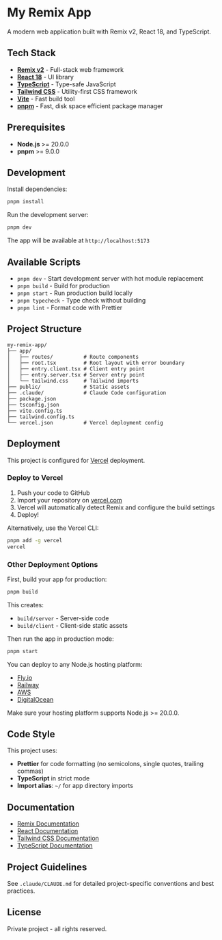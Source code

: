 # My Remix App

A modern web application built with Remix v2, React 18, and TypeScript.

## Tech Stack

- **[Remix v2](https://remix.run)** - Full-stack web framework
- **[React 18](https://react.dev)** - UI library
- **[TypeScript](https://www.typescriptlang.org/)** - Type-safe JavaScript
- **[Tailwind CSS](https://tailwindcss.com/)** - Utility-first CSS framework
- **[Vite](https://vitejs.dev/)** - Fast build tool
- **[pnpm](https://pnpm.io/)** - Fast, disk space efficient package manager

## Prerequisites

- **Node.js** >= 20.0.0
- **pnpm** >= 9.0.0

## Development

Install dependencies:

```sh
pnpm install
```

Run the development server:

```sh
pnpm dev
```

The app will be available at `http://localhost:5173`

## Available Scripts

- `pnpm dev` - Start development server with hot module replacement
- `pnpm build` - Build for production
- `pnpm start` - Run production build locally
- `pnpm typecheck` - Type check without building
- `pnpm lint` - Format code with Prettier

## Project Structure

```
my-remix-app/
├── app/
│   ├── routes/          # Route components
│   ├── root.tsx         # Root layout with error boundary
│   ├── entry.client.tsx # Client entry point
│   ├── entry.server.tsx # Server entry point
│   └── tailwind.css     # Tailwind imports
├── public/              # Static assets
├── .claude/             # Claude Code configuration
├── package.json
├── tsconfig.json
├── vite.config.ts
├── tailwind.config.ts
└── vercel.json          # Vercel deployment config
```

## Deployment

This project is configured for [Vercel](https://vercel.com) deployment.

### Deploy to Vercel

1. Push your code to GitHub
2. Import your repository on [vercel.com](https://vercel.com)
3. Vercel will automatically detect Remix and configure the build settings
4. Deploy!

Alternatively, use the Vercel CLI:

```sh
pnpm add -g vercel
vercel
```

### Other Deployment Options

First, build your app for production:

```sh
pnpm build
```

This creates:
- `build/server` - Server-side code
- `build/client` - Client-side static assets

Then run the app in production mode:

```sh
pnpm start
```

You can deploy to any Node.js hosting platform:
- [Fly.io](https://fly.io)
- [Railway](https://railway.app)
- [AWS](https://aws.amazon.com)
- [DigitalOcean](https://www.digitalocean.com)

Make sure your hosting platform supports Node.js >= 20.0.0.

## Code Style

This project uses:
- **Prettier** for code formatting (no semicolons, single quotes, trailing commas)
- **TypeScript** in strict mode
- **Import alias**: `~/` for app directory imports

## Documentation

- [Remix Documentation](https://remix.run/docs)
- [React Documentation](https://react.dev)
- [Tailwind CSS Documentation](https://tailwindcss.com/docs)
- [TypeScript Documentation](https://www.typescriptlang.org/docs/)

## Project Guidelines

See `.claude/CLAUDE.md` for detailed project-specific conventions and best practices.

## License

Private project - all rights reserved.
